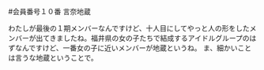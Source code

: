 #会員番号１０番 言奈地蔵

わたしが最後の１期メンバーなんですけど、十人目にしてやっと人の形をしたメンバーが出てきましたね。福井県の女の子たちで結成するアイドルグループのはずなんですけど、一番女の子に近いメンバーが地蔵というね。
ま、細かいことは言うな地蔵ということで。